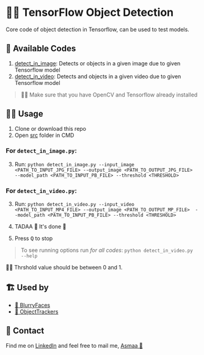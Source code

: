 # 👩‍🔬 TensorFlow Object Detection
Core code of object detection in Tensorflow, can be used to test models.

## 🙌 Available Codes
1. [detect_in_image](./src/detect_in_image.py): Detects or objects in a given image due to given Tensorflow model
2. [detect_in_video](./src/detect_in_video.py): Detects and objects in a given video due to given Tensorflow model

> 👮‍♀️ Make sure that you have OpenCV and Tensorflow already installed

## 👩‍🚀 Usage 
1. Clone or download this repo
2. Open [src](/src) folder in CMD

### For `detect_in_image.py`:
3. Run:
   `python detect_in_image.py --input_image <PATH_TO_INPUT_JPG_FILE> --output_image <PATH_TO_OUTPUT_JPG_FILE>  --model_path <PATH_TO_INPUT_PB_FILE> --threshold <THRESHOLD>`

### For `detect_in_video.py`:
3. Run:
   `python detect_in_video.py --input_video <PATH_TO_INPUT_MP4_FILE> --output_image <PATH_TO_OUTPUT_MP_FILE>  --model_path <PATH_TO_INPUT_PB_FILE> --threshold <THRESHOLD>`

4. TADAA 🎉 It's done 🤗
5. Press <kbd>Q</kbd> to stop

> To see running options run _for all codes_:
>   `python detect_in_video.py --help`

👮‍♀️ Thrshold value should be between 0 and 1.

## 🏗️ Used by
- [👧 BlurryFaces](https://github.com/asmaamirkhan/BlurryFaces)
- [🐾 ObjectTrackers](https://github.com/asmaamirkhan/ObjectTracker-s-)

## 💼 Contact
Find me on [LinkedIn](https://www.linkedin.com/in/asmaamirkhan/) and feel free to mail me, [Asmaa 🦋](mailto:asmaamirkhan.am@gmail.com)
